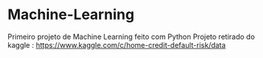 # Machine-Learning
Primeiro projeto de Machine Learning feito com Python
Projeto retirado do kaggle : https://www.kaggle.com/c/home-credit-default-risk/data

